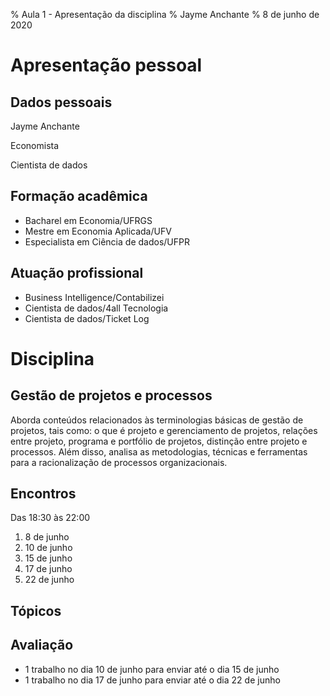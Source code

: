 % Aula 1 - Apresentação da disciplina
% Jayme Anchante
% 8 de junho de 2020


# Apresentação pessoal

## Dados pessoais

Jayme Anchante

Economista

Cientista de dados 

## Formação acadêmica

- Bacharel em Economia/UFRGS
- Mestre em Economia Aplicada/UFV
- Especialista em Ciência de dados/UFPR

## Atuação profissional

- Business Intelligence/Contabilizei
- Cientista de dados/4all Tecnologia
- Cientista de dados/Ticket Log

# Disciplina

## Gestão de projetos e processos

Aborda conteúdos relacionados às terminologias básicas de gestão de projetos, tais como: o que é projeto e gerenciamento de projetos, relações entre projeto, programa e portfólio de projetos, distinção entre projeto e processos. Além disso, analisa as metodologias, técnicas e ferramentas para a racionalização de processos organizacionais.

## Encontros

Das 18:30 às 22:00 

1. 8 de junho
2. 10 de junho
3. 15 de junho
4. 17 de junho
5. 22 de junho

## Tópicos

## Avaliação

* 1 trabalho no dia 10 de junho para enviar até o dia 15 de junho
* 1 trabalho no dia 17 de junho para enviar até o dia 22 de junho
